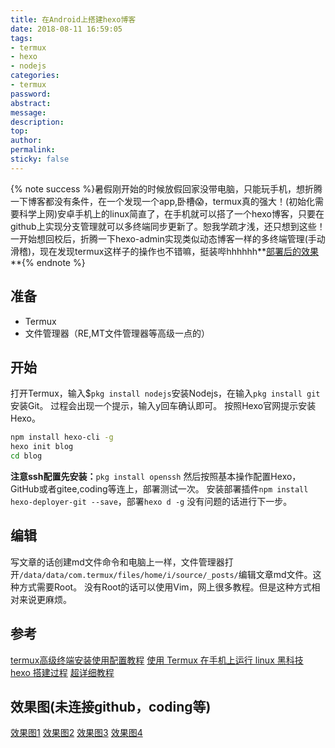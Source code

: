 ```yaml
---
title: 在Android上搭建hexo博客
date: 2018-08-11 16:59:05
tags:
- termux
- hexo
- nodejs
categories:
- termux
password:
abstract:
message:
description:
top:
author:
permalink:
sticky: false
---
```


{% note success %}暑假刚开始的时候放假回家没带电脑，只能玩手机，想折腾一下博客都没有条件，在一个发现一个app,卧槽😱，termux真的强大！(初始化需要科学上网)安卓手机上的linux简直了，在手机就可以搭了一个hexo博客，只要在github上实现分支管理就可以多终端同步更新了。恕我学疏才浅，还只想到这些！一开始想回校后，折腾一下hexo-admin实现类似动态博客一样的多终端管理(手动滑稽)，现在发现termux这样子的操作也不错嘛，挺装哔hhhhhh**[部署后的效果](https://lruihao.gitee.io)**{% endnote %}

<!--more-->
## 准备
* Termux
* 文件管理器（RE,MT文件管理器等高级一点的）

## 开始
打开Termux，输入$`pkg install nodejs`安装Nodejs，在输入`pkg install git`安装Git。
过程会出现一个提示，输入y回车确认即可。
按照Hexo官网提示安装Hexo。
```bash
npm install hexo-cli -g
hexo init blog
cd blog
```
**注意ssh配置先安装：**`pkg install openssh`
然后按照基本操作配置Hexo，GitHub或者gitee,coding等连上，部署测试一次。
安装部署插件`npm install hexo-deployer-git --save`，部署`hexo d -g`
没有问题的话进行下一步。
## 编辑
写文章的话创建md文件命令和电脑上一样，文件管理器打开`/data/data/com.termux/files/home/i/source/_posts/`编辑文章md文件。这种方式需要Root。
没有Root的话可以使用Vim，网上很多教程。但是这种方式相对来说更麻烦。

## 参考
[termux高级终端安装使用配置教程](https://www.sqlsec.com/2018/05/termux.html?yyue=a21bo.50862.201879)
[使用 Termux 在手机上运行 linux 黑科技](https://www.oyohyee.com/post/Note/Termux)
[hexo 搭建过程](https://lruihao.cn/hexo%20+%20github%20%E6%90%AD%E5%BB%BA%E4%B8%AA%E4%BA%BA%E5%8D%9A%E5%AE%A2.html)
[超详细教程](https://my.oschina.net/ryaneLee/blog/638440)

## 效果图(未连接github，coding等)
[效果图1](https://wx1.sinaimg.cn/mw690/006vSs63gy1ft2a0jo3hmj30u01hcguh.jpg)
[效果图2](https://wx4.sinaimg.cn/mw690/006vSs63gy1ft2a0kmm5xj30u01hcn2a.jpg)
[效果图3](https://wx3.sinaimg.cn/mw690/006vSs63gy1ft2a0lqt61j30u01hctla.jpg)
[效果图4](https://wx2.sinaimg.cn/mw690/006vSs63gy1ft2a0mgkm6j30u01hc78l.jpg)

